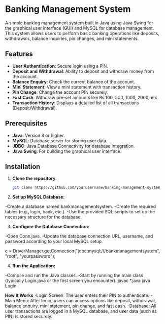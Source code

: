 

# Banking Management System

A simple banking management system built in Java using Java Swing for the graphical user interface (GUI) and MySQL for database management. This system allows users to perform basic banking operations like deposits, withdrawals, balance inquiries, pin changes, and mini statements.

## Features

- **User Authentication**: Secure login using a PIN.
- **Deposit and Withdrawal**: Ability to deposit and withdraw money from the account.
- **Balance Enquiry**: Check the current balance of the account.
- **Mini Statement**: View a mini statement with transaction history.
- **Pin Change**: Change the account PIN securely.
- **Fast Cash**: Withdraw pre-set amounts like Rs 100, 500, 1000, 2000, etc.
- **Transaction History**: Displays a detailed list of all transactions (Deposit/Withdrawal).

## Prerequisites

- **Java**: Version 8 or higher.
- **MySQL**: Database server for storing user data.
- **JDBC**: Java Database Connectivity for database integration.
- **Java Swing**: For building the graphical user interface.

## Installation

1. **Clone the repository**:

   ```bash
   git clone https://github.com/yourusername/banking-management-system.git

2. **Set up MySQL Database:**

-Create a database named bankmanagementsystem.
-Create the required tables (e.g., login, bank, etc.).
-Use the provided SQL scripts to set up the necessary structure for the database.

3. **Configure the Database Connection:**

-Open Conn.java.
-Update the database connection URL, username, and password according to your local MySQL setup.

c = DriverManager.getConnection("jdbc:mysql:///bankmanagementsystem", "root", "yourpassword");


4. **Run the Application:**

-Compile and run the Java classes.
-Start by running the main class (typically Login.java or the first screen you encounter).
javac *.java
java Login

**How It Works**
-Login Screen: The user enters their PIN to authenticate.
-Main Menu: After login, users can access options like deposit, withdrawal, balance enquiry, mini statement, pin change, and fast cash.
-Database: All user transactions are logged in a MySQL database, and user data (such as PIN) is stored securely.






